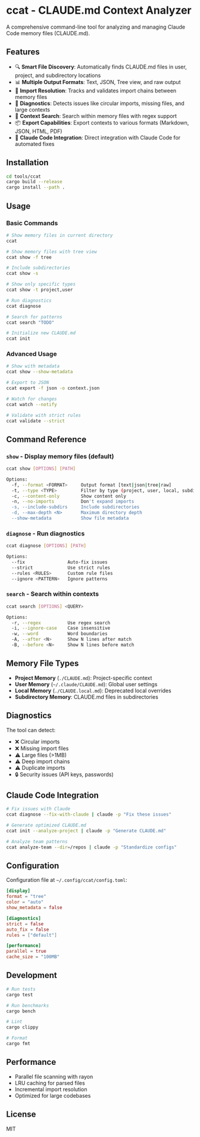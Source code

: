 # ccat - CLAUDE.md Context Analyzer

A comprehensive command-line tool for analyzing and managing Claude Code memory files (CLAUDE.md).

## Features

- 🔍 **Smart File Discovery**: Automatically finds CLAUDE.md files in user, project, and subdirectory locations
- 📊 **Multiple Output Formats**: Text, JSON, Tree view, and raw output
- 🔗 **Import Resolution**: Tracks and validates import chains between memory files
- 🏥 **Diagnostics**: Detects issues like circular imports, missing files, and large contexts
- 🔎 **Context Search**: Search within memory files with regex support
- 📦 **Export Capabilities**: Export contexts to various formats (Markdown, JSON, HTML, PDF)
- 🔧 **Claude Code Integration**: Direct integration with Claude Code for automated fixes

## Installation

```bash
cd tools/ccat
cargo build --release
cargo install --path .
```

## Usage

### Basic Commands

```bash
# Show memory files in current directory
ccat

# Show memory files with tree view
ccat show -f tree

# Include subdirectories
ccat show -s

# Show only specific types
ccat show -t project,user

# Run diagnostics
ccat diagnose

# Search for patterns
ccat search "TODO"

# Initialize new CLAUDE.md
ccat init
```

### Advanced Usage

```bash
# Show with metadata
ccat show --show-metadata

# Export to JSON
ccat export -f json -o context.json

# Watch for changes
ccat watch --notify

# Validate with strict rules
ccat validate --strict
```

## Command Reference

### `show` - Display memory files (default)

```bash
ccat show [OPTIONS] [PATH]

Options:
  -f, --format <FORMAT>     Output format [text|json|tree|raw]
  -t, --type <TYPE>         Filter by type (project, user, local, subdir)
  -c, --content-only        Show content only
  -n, --no-imports          Don't expand imports
  -s, --include-subdirs     Include subdirectories
  -d, --max-depth <N>       Maximum directory depth
  --show-metadata           Show file metadata
```

### `diagnose` - Run diagnostics

```bash
ccat diagnose [OPTIONS] [PATH]

Options:
  --fix                Auto-fix issues
  --strict             Use strict rules
  --rules <RULES>      Custom rule files
  --ignore <PATTERN>   Ignore patterns
```

### `search` - Search within contexts

```bash
ccat search [OPTIONS] <QUERY>

Options:
  -r, --regex          Use regex search
  -i, --ignore-case    Case insensitive
  -w, --word           Word boundaries
  -A, --after <N>      Show N lines after match
  -B, --before <N>     Show N lines before match
```

## Memory File Types

- **Project Memory** (`./CLAUDE.md`): Project-specific context
- **User Memory** (`~/.claude/CLAUDE.md`): Global user settings
- **Local Memory** (`./CLAUDE.local.md`): Deprecated local overrides
- **Subdirectory Memory**: CLAUDE.md files in subdirectories

## Diagnostics

The tool can detect:
- ❌ Circular imports
- ❌ Missing import files
- ⚠️ Large files (>1MB)
- ⚠️ Deep import chains
- ⚠️ Duplicate imports
- 🔒 Security issues (API keys, passwords)

## Claude Code Integration

```bash
# Fix issues with Claude
ccat diagnose --fix-with-claude | claude -p "Fix these issues"

# Generate optimized CLAUDE.md
ccat init --analyze-project | claude -p "Generate CLAUDE.md"

# Analyze team patterns
ccat analyze-team --dir=/repos | claude -p "Standardize configs"
```

## Configuration

Configuration file at `~/.config/ccat/config.toml`:

```toml
[display]
format = "tree"
color = "auto"
show_metadata = false

[diagnostics]
strict = false
auto_fix = false
rules = ["default"]

[performance]
parallel = true
cache_size = "100MB"
```

## Development

```bash
# Run tests
cargo test

# Run benchmarks
cargo bench

# Lint
cargo clippy

# Format
cargo fmt
```

## Performance

- Parallel file scanning with rayon
- LRU caching for parsed files
- Incremental import resolution
- Optimized for large codebases

## License

MIT